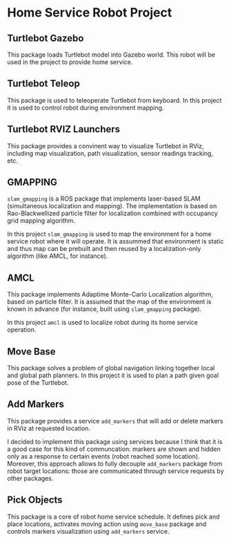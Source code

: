 # Home Service Robot Project

## Turtlebot Gazebo

This package loads Turtlebot model into Gazebo world. This robot will be used
in the project to provide home service.

## Turtlebot Teleop

This package is used to teleoperate Turtlebot from keyboard. In this project
it is used to control robot during environment mapping.

## Turtlebot RVIZ Launchers

This package provides a convinent way to visualize Turtlebot in RViz, including
map visualization, path visualization, sensor readings tracking, etc.

## GMAPPING

`slam_gmapping` is a ROS package that implements laser-based SLAM 
(simultaneous localization and mapping). The implementation is based on
Rao-Blackwellized particle filter for localization combined with occupancy grid 
mapping algorithm.

In this project `slam_gmapping` is used to map the environment for a home 
service robot where it will operate. It is assummed that environment is static
and thus map can be prebuilt and then reused by a localization-only algorithm 
(like AMCL, for instance).

## AMCL

This package implements Adaptime Monte-Carlo Localization algorithm, based on particle filter. 
It is assumed that the map of the environment is known in
advance (for instance, built using `slam_gmapping` package).

In this project `amcl` is used to localize robot during its home service
operation.

## Move Base

This package solves a problem of global navigation linking together local and
global path planners. In this project it is used to plan a path given goal pose
of the Turtlebot.

## Add Markers

This package provides a service `add_markers` that will add or delete markers
in RViz at requested location.

I decided to implement this package using services because I think that it is
a good case for this kind of communcation: markers are shown and hidden only as
a response to certain events (robot reached some location). Moreover, this
approach allows to fully decouple `add_markers` package from robot target locations:
those are communicated through service requests by other packages. 

## Pick Objects

This package is a core of robot home service schedule. It defines pick and place
locations, activates moving action using `move_base` package and controls
markers visualization using `add_markers` service.
